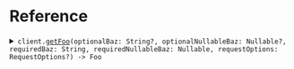 # Reference
<details><summary><code>client.<a href="/Sources/ApiClient.swift">getFoo</a>(optionalBaz: String?, optionalNullableBaz: Nullable<String>?, requiredBaz: String, requiredNullableBaz: Nullable<String>, requestOptions: RequestOptions?) -> Foo</code></summary>
<dl>
<dd>

#### 🔌 Usage

<dl>
<dd>

<dl>
<dd>

```swift
import Foundation
import Api

private func main() async throws {
    let client = ApiClient()

    try await client.getFoo(
        requiredBaz: "required_baz",
        requiredNullableBaz: .value("required_nullable_baz")
    )
}

try await main()
```
</dd>
</dl>
</dd>
</dl>

#### ⚙️ Parameters

<dl>
<dd>

<dl>
<dd>

**optionalBaz:** `String?` — An optional baz
    
</dd>
</dl>

<dl>
<dd>

**optionalNullableBaz:** `Nullable<String>?` — An optional baz
    
</dd>
</dl>

<dl>
<dd>

**requiredBaz:** `String` — A required baz
    
</dd>
</dl>

<dl>
<dd>

**requiredNullableBaz:** `Nullable<String>` — A required baz
    
</dd>
</dl>

<dl>
<dd>

**requestOptions:** `RequestOptions?` — Additional options for configuring the request, such as custom headers or timeout settings.
    
</dd>
</dl>
</dd>
</dl>


</dd>
</dl>
</details>
